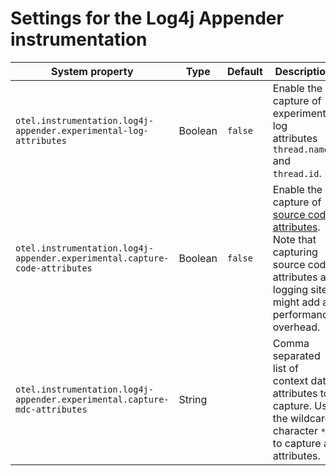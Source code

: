 # Settings for the Log4j Appender instrumentation

| System property                                                                   | Type    | Default | Description                                                                                                                                   |
|-----------------------------------------------------------------------------------|---------|---------|-----------------------------------------------------------------------------------------------------------------------------------------------|
| `otel.instrumentation.log4j-appender.experimental-log-attributes`                 | Boolean | `false` | Enable the capture of experimental log attributes `thread.name` and `thread.id`.                                                              |
| `otel.instrumentation.log4j-appender.experimental.capture-code-attributes`        | Boolean | `false` | Enable the capture of [source code attributes]. Note that capturing source code attributes at logging sites might add a performance overhead. |
| `otel.instrumentation.log4j-appender.experimental.capture-mdc-attributes`         | String  |         | Comma separated list of context data attributes to capture. Use the wildcard character `*` to capture all attributes.                         |

[source code attributes]: https://github.com/open-telemetry/semantic-conventions/blob/main/docs/general/attributes.md#source-code-attributes

